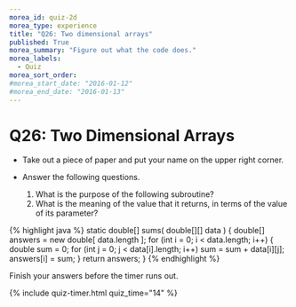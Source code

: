 ```yaml
---
morea_id: quiz-2d
morea_type: experience
title: "Q26: Two dimensional arrays"
published: True
morea_summary: "Figure out what the code does."
morea_labels:
  - Quiz
morea_sort_order:
#morea_start_date: "2016-01-12"
#morea_end_date: "2016-01-13"
---
```


# Q26: Two Dimensional Arrays

* Take out a piece of paper and put your name on the upper right corner.

* Answer the following questions.

  1. What is the purpose of the following subroutine?
  2. What is the meaning of the value that it returns, in terms of the value of its parameter?
  
{% highlight java %}
static double[] sums( double[][] data ) {
    double[] answers = new double[ data.length ];
    for (int i = 0; i < data.length; i++) {
        double sum = 0;
        for (int j = 0; j < data[i].length; i++)
            sum = sum + data[i][j];
        answers[i] = sum;
    }
    return answers;
}
{% endhighlight %}

Finish your answers before the timer runs out.

{% include quiz-timer.html quiz_time="14" %}
